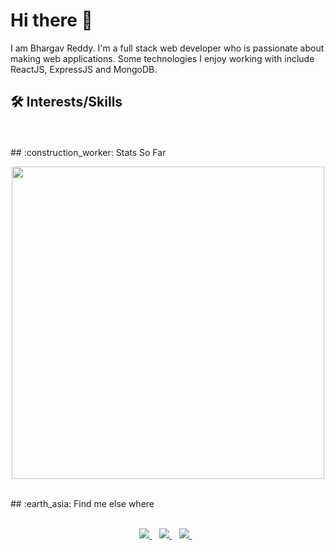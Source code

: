 # Hi there :wave:
I am Bhargav Reddy. I'm a full stack web developer who is passionate about making web applications. Some technologies I enjoy working with include ReactJS, ExpressJS and MongoDB.
## :hammer_and_wrench: Interests/Skills
 </br>

</br>
## :construction_worker: Stats So Far
</br>
<p align='center'>
  <a href="#"><img src="https://github-readme-stats.vercel.app/api?username=Bhargav1224&show_icons=true&count_private=true&theme=radical" width="500"></a>
</p>
</br>
## :earth_asia: Find me else where
</br>
 <p align='center'>
  <br/>
   <a href="https://bhargavreddykudalaportfolio.vercel.app/">
    <img src="https://img.shields.io/badge/portfolio-%237289DA.svg?&style=for-the-badge&logo=reddit&logoColor=white" />
  </a>&nbsp;&nbsp;
 
  <a href="https://www.linkedin.com/in/bhargav-kudala/">
    <img src="https://img.shields.io/badge/linkedin-%230077B5.svg?&style=for-the-badge&logo=linkedin&logoColor=white" />
  </a>&nbsp;&nbsp;
   <a href="https://bhargavkudala.medium.com/">
    <img src="https://img.shields.io/badge/Medium-%23000000.svg?&style=for-the-badge&logo=Medium&logoColor=white" />
  </a>&nbsp;&nbsp;
 </p>
